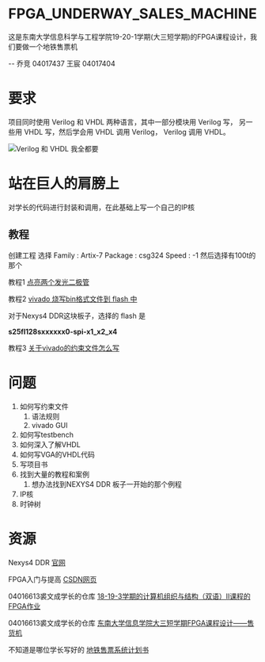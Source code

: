 # FPGA_UNDERWAY_SALES_MACHINE
这是东南大学信息科学与工程学院19-20-1学期(大三短学期)的FPGA课程设计，我们要做一个地铁售票机   

--  乔竞 04017437 王宸 04017404
# 要求

项目同时使用 Verilog 和 VHDL 两种语言，其中一部分模块用 Verilog 写， 另一些用 VHDL 写，然后学会用 VHDL 调用 Verilog， Verilog 调用 VHDL。

![Verilog 和 VHDL 我全都要](https://github.com/scp10086/FPGA_UNDERWAY_SALES_MACHINE/blob/master/PICTURE/timg.gif)

# 站在巨人的肩膀上

对学长的代码进行封装和调用，在此基础上写一个自己的IP核

## 教程

创建工程 选择 Family : Artix-7  Package : csg324 Speed : -1 然后选择有100t的那个

教程1 [点亮两个发光二极管](http://www.digilent.com.cn/community/174.html)

教程2 [vivado 烧写bin格式文件到 flash 中](http://bbs.elecfans.com/jishu_1566385_1_1.html) 

对于Nexys4 DDR这块板子，选择的 flash 是 

**s25fl128sxxxxxx0-spi-x1_x2_x4**

教程3 [关于vivado的约束文件怎么写](https://wenku.baidu.com/view/2ec43571844769eae009ed91.html)

# 问题

1. 如何写约束文件
   1. 语法规则
   2. vivado GUI
2. 如何写testbench
3. 如何深入了解VHDL
4. 如何写VGA的VHDL代码
5. 写项目书
6. 找到大量的教程和案例
    1. 想办法找到NEXYS4 DDR 板子一开始的那个例程
7. IP核
8. 时钟树
# 资源

Nexys4 DDR [官网](https://reference.digilentinc.com/reference/programmable-logic/nexys-4-ddr/start)

FPGA入门与提高 [CSDN网页](https://blog.csdn.net/Pieces_thinking/article/details/90183507)

04016613裘文成学长的仓库 [18-19-3学期的计算机组织与结构（双语）II课程的FPGA作业](https://github.com/Quzard/COA2_FPGA)

04016613裘文成学长的仓库 [东南大学信息学院大三短学期FPGA课程设计——售货机](https://github.com/Quzard/FPGA_Vending_Machine)

不知道是哪位学长写好的 [地铁售票系统计划书](https://max.book118.com/html/2017/0705/120448514.shtm)
